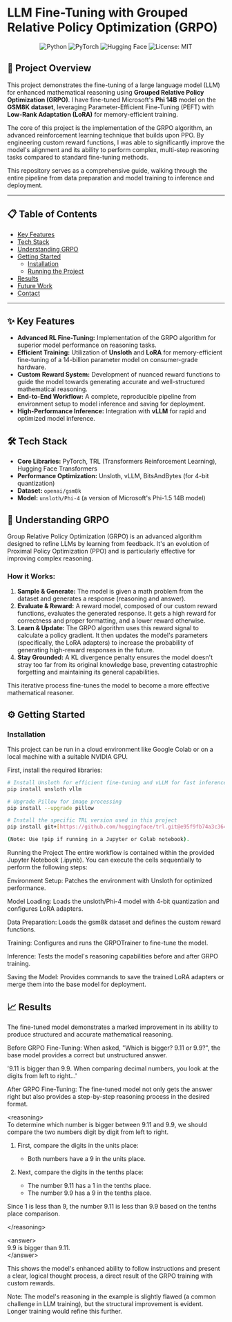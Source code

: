 # LLM Fine-Tuning with Grouped Relative Policy Optimization (GRPO)

<p align="center">
  <img src="https://img.shields.io/badge/Python-3776AB?style=for-the-badge&logo=python&logoColor=white" alt="Python">
  <img src="https://img.shields.io/badge/PyTorch-%23EE4C2C.svg?style=for-the-badge&logo=PyTorch&logoColor=white" alt="PyTorch">
  <img src="https://img.shields.io/badge/%F0%9F%A4%97%20Hugging%20Face-blue?style=for-the-badge" alt="Hugging Face">
  <img src="https://img.shields.io/badge/License-MIT-yellow.svg?style=for-the-badge" alt="License: MIT">
</p>

## 🚀 Project Overview

This project demonstrates the fine-tuning of a large language model (LLM) for enhanced mathematical reasoning using **Grouped Relative Policy Optimization (GRPO)**. I have fine-tuned Microsoft's **Phi 14B** model on the **GSM8K dataset**, leveraging Parameter-Efficient Fine-Tuning (PEFT) with **Low-Rank Adaptation (LoRA)** for memory-efficient training.

The core of this project is the implementation of the GRPO algorithm, an advanced reinforcement learning technique that builds upon PPO. By engineering custom reward functions, I was able to significantly improve the model's alignment and its ability to perform complex, multi-step reasoning tasks compared to standard fine-tuning methods.

This repository serves as a comprehensive guide, walking through the entire pipeline from data preparation and model training to inference and deployment.

---

## 📋 Table of Contents
* [Key Features](#-key-features)
* [Tech Stack](#️-tech-stack)
* [Understanding GRPO](#-understanding-grpo)
* [Getting Started](#️-getting-started)
  * [Installation](#1-installation)
  * [Running the Project](#2-running-the-project)
* [Results](#-results)
* [Future Work](#-future-work)
* [Contact](#-contact)

---

## ✨ Key Features

* **Advanced RL Fine-Tuning:** Implementation of the GRPO algorithm for superior model performance on reasoning tasks.
* **Efficient Training:** Utilization of **Unsloth** and **LoRA** for memory-efficient fine-tuning of a 14-billion parameter model on consumer-grade hardware.
* **Custom Reward System:** Development of nuanced reward functions to guide the model towards generating accurate and well-structured mathematical reasoning.
* **End-to-End Workflow:** A complete, reproducible pipeline from environment setup to model inference and saving for deployment.
* **High-Performance Inference:** Integration with **vLLM** for rapid and optimized model inference.

## 🛠️ Tech Stack

* **Core Libraries:** PyTorch, TRL (Transformers Reinforcement Learning), Hugging Face Transformers
* **Performance Optimization:** Unsloth, vLLM, BitsAndBytes (for 4-bit quantization)
* **Dataset:** `openai/gsm8k`
* **Model:** `unsloth/Phi-4` (a version of Microsoft's Phi-1.5 14B model)

## 🧠 Understanding GRPO

Group Relative Policy Optimization (GRPO) is an advanced algorithm designed to refine LLMs by learning from feedback. It's an evolution of Proximal Policy Optimization (PPO) and is particularly effective for improving complex reasoning.

### How it Works:

1.  **Sample & Generate:** The model is given a math problem from the dataset and generates a response (reasoning and answer).
2.  **Evaluate & Reward:** A reward model, composed of our custom reward functions, evaluates the generated response. It gets a high reward for correctness and proper formatting, and a lower reward otherwise.
3.  **Learn & Update:** The GRPO algorithm uses this reward signal to calculate a policy gradient. It then updates the model's parameters (specifically, the LoRA adapters) to increase the probability of generating high-reward responses in the future.
4.  **Stay Grounded:** A KL divergence penalty ensures the model doesn't stray too far from its original knowledge base, preventing catastrophic forgetting and maintaining its general capabilities.

This iterative process fine-tunes the model to become a more effective mathematical reasoner.

## ⚙️ Getting Started

### Installation

This project can be run in a cloud environment like Google Colab or on a local machine with a suitable NVIDIA GPU.

First, install the required libraries:

```bash
# Install Unsloth for efficient fine-tuning and vLLM for fast inference
pip install unsloth vllm

# Upgrade Pillow for image processing
pip install --upgrade pillow

# Install the specific TRL version used in this project
pip install git+[https://github.com/huggingface/trl.git@e95f9fb74a3c3647b86f251b7e230ec51c64b72b](https://github.com/huggingface/trl.git@e95f9fb74a3c3647b86f251b7e230ec51c64b72b)

(Note: Use !pip if running in a Jupyter or Colab notebook).
```
Running the Project
The entire workflow is contained within the provided Jupyter Notebook (.ipynb). You can execute the cells sequentially to perform the following steps:

Environment Setup: Patches the environment with Unsloth for optimized performance.

Model Loading: Loads the unsloth/Phi-4 model with 4-bit quantization and configures LoRA adapters.

Data Preparation: Loads the gsm8k dataset and defines the custom reward functions.

Training: Configures and runs the GRPOTrainer to fine-tune the model.

Inference: Tests the model's reasoning capabilities before and after GRPO training.

Saving the Model: Provides commands to save the trained LoRA adapters or merge them into the base model for deployment.

## 📈 Results
The fine-tuned model demonstrates a marked improvement in its ability to produce structured and accurate mathematical reasoning.

Before GRPO Fine-Tuning:
When asked, "Which is bigger? 9.11 or 9.9?", the base model provides a correct but unstructured answer.

'9.11 is bigger than 9.9. When comparing decimal numbers, you look at the digits from left to right...'

After GRPO Fine-Tuning:
The fine-tuned model not only gets the answer right but also provides a step-by-step reasoning process in the desired format.

&lt;reasoning&gt;  
To determine which number is bigger between 9.11 and 9.9, we should compare the two numbers digit by digit from left to right.

1. First, compare the digits in the units place:
   - Both numbers have a 9 in the units place.

2. Next, compare the digits in the tenths place:
   - The number 9.11 has a 1 in the tenths place.
   - The number 9.9 has a 9 in the tenths place.

Since 1 is less than 9, the number 9.11 is less than 9.9 based on the tenths place comparison.

&lt;/reasoning&gt;

&lt;answer&gt;  
9.9 is bigger than 9.11.  
&lt;/answer&gt;

This shows the model's enhanced ability to follow instructions and present a clear, logical thought process, a direct result of the GRPO training with custom rewards.

Note: The model's reasoning in the example is slightly flawed (a common challenge in LLM training), but the structural improvement is evident. Longer training would refine this further.
